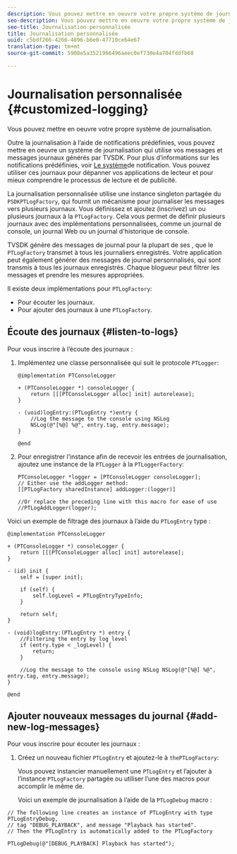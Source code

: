 ```yaml
---
description: Vous pouvez mettre en oeuvre votre propre système de journalisation.
seo-description: Vous pouvez mettre en oeuvre votre propre système de journalisation.
seo-title: Journalisation personnalisée
title: Journalisation personnalisée
uuid: c5bdf266-4266-4896-b6e0-47710ce64e67
translation-type: tm+mt
source-git-commit: 5908e5a3521966496aeec0ef730e4a704fddfb68

---
```



# Journalisation personnalisée {#customized-logging}

Vous pouvez mettre en oeuvre votre propre système de journalisation.

Outre la journalisation à l’aide de notifications prédéfinies, vous pouvez mettre en oeuvre un système de journalisation qui utilise vos messages et messages journaux générés par TVSDK. Pour plus d’informations sur les notifications prédéfinies, voir [Le système](../c-psdk-ios-1.4-notification-system/c-psdk-ios-1.4-notification-system.md)de notification. Vous pouvez utiliser ces journaux pour dépanner vos applications de lecteur et pour mieux comprendre le processus de lecture et de publicité.

La journalisation personnalisée utilise une instance singleton partagée du `PSDKPTLogFactory`, qui fournit un mécanisme pour journaliser les messages vers plusieurs journaux. Vous définissez et ajoutez (inscrivez) un ou plusieurs journaux à la `PTLogFactory`. Cela vous permet de définir plusieurs journaux avec des implémentations personnalisées, comme un journal de console, un journal Web ou un journal d&#39;historique de console.

TVSDK génère des messages de journal pour la plupart de ses  , que le `PTLogFactory` transmet à tous les journaliers enregistrés. Votre application peut également générer des messages de journal personnalisés, qui sont transmis à tous les journaux enregistrés. Chaque blogueur peut filtrer les messages et prendre les mesures appropriées.

Il existe deux implémentations pour `PTLogFactory`:

* Pour écouter les journaux.
* Pour ajouter des journaux à une `PTLogFactory`.

## Écoute des journaux {#listen-to-logs}

Pour vous inscrire à l’écoute des journaux :
1. Implémentez une classe personnalisée qui suit le protocole `PTLogger`:

   ```
   @implementation PTConsoleLogger 
   
   + (PTConsoleLogger *) consoleLogger { 
       return [[[PTConsoleLogger alloc] init] autorelease]; 
   } 
   
   - (void)logEntry:(PTLogEntry *)entry { 
       //Log the message to the console using NSLog  
       NSLog(@"[%@] %@", entry.tag, entry.message); 
   } 
   
   @end
   ```

1. Pour enregistrer l’instance afin de recevoir les entrées de journalisation, ajoutez une instance de la `PTLogger` à la `PTLoggerFactory`:

   ```
   PTConsoleLogger *logger = [PTConsoleLogger consoleLogger]; 
   // Either use the addLogger method: 
   [[PTLogFactory sharedInstance] addLogger:(logger)] 
   
   //Or replace the preceding line with this macro for ease of use 
   //PTLogAddLogger(logger); 
   ```

<!--<a id="example_3738B5A8B4C048D28695E62297CF39E3"></a>-->

Voici un exemple de filtrage des journaux à l’aide du `PTLogEntry` type :

```
@implementation PTConsoleLogger 
 
+ (PTConsoleLogger *) consoleLogger { 
    return [[[PTConsoleLogger alloc] init] autorelease]; 
} 
 
- (id) init { 
    self = [super init]; 
 
    if (self) { 
        self.logLevel = PTLogEntryTypeInfo; 
    } 
 
    return self; 
} 
 
- (void)logEntry:(PTLogEntry *) entry { 
    //Filtering the entry by log level  
    if (entry.type < _logLevel) { 
        return; 
    } 
 
    //Log the message to the console using NSLog NSLog(@"[%@] %@", entry.tag, entry.message); 
} 
 
@end
```

## Ajouter nouveaux messages du journal {#add-new-log-messages}

Pour vous inscrire pour écouter les journaux :
1. Créez un nouveau fichier `PTLogEntry` et ajoutez-le à `thePTLogFactory`:

   Vous pouvez instancier manuellement une `PTLogEntry` et l’ajouter à l’instance `PTLogFactory` partagée ou utiliser l’une des macros pour accomplir le même  de.

   Voici un exemple de journalisation à l’aide de la `PTLogDebug` macro :

<!--<a id="example_F014436E1686468F941F4EBD1A21B18E"></a>-->

```
// The following line creates an instance of PTLogEntry with type PTLogEntryDebug, 
// tag "DEBUG_PLAYBACK", and message "Playback has started". 
// Then the PTLogEntry is automatically added to the PTLogFactory  
 
PTLogDebug(@"[DEBUG_PLAYBACK] Playback has started");
```
